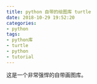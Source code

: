 ```yaml
---
title: python 自带的绘图库 turtle
date: 2018-10-29 19:52:20
categories:
- python
tags:
- python库
- turtle
- python
- tutorial
---
```

这是一个非常强悍的自带画图库。
<!-- more -->















